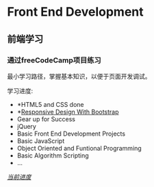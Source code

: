 Front End Development 
=======

前端学习
-----------

### 通过freeCodeCamp项目练习

最小学习路径，掌握基本知识，以便于页面开发调试。

学习进度:

* *HTML5 and CSS  done
* *[Responsive Design With Bootstrap](https://www.freecodecamp.cn/challenges/use-responsive-design-with-bootstrap-fluid-containers)
* Gear up for Success
* jQuery
* Basic Front End Development Projects
* Basic JavaScript
* Object Oriented and Funtional Programming
* Basic Algorithm Scripting
* ...

*[当前进度](https://www.freecodecamp.cn/home)*
